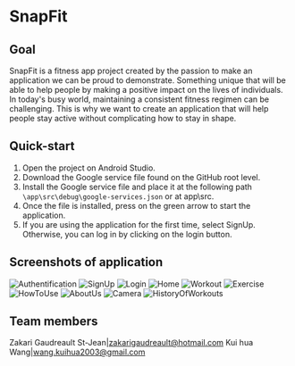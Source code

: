 # SnapFit

## Goal

SnapFit is a fitness app project created by the passion to make an application we can be proud to
demonstrate. Something unique that will be able to help people by making a positive impact on
the lives of individuals. In today's busy world, maintaining a consistent fitness regimen can be
challenging. This is why we want to create an application that will help people stay active
without complicating how to stay in shape.

## Quick-start

1. Open the project on Android Studio.
2. Download the Google service file found on the GitHub root level.
3. Install the Google service file and place it at the following path `\app\src\debug\google-services.json`
   or at app\src.
5. Once the file is installed, press on the green arrow to start the application.
6. If you are using the application for the first time, select SignUp.
   Otherwise, you can log in by clicking on the login button.

## Screenshots of application

![Authentification](https://i.imgur.com/ESrf5Ul.png)
![SignUp](https://i.imgur.com/10kHLsF.png)
![Login](https://i.imgur.com/11qDp0X.png)
![Home](https://i.imgur.com/v8nAcKU.png)
![Workout](https://i.imgur.com/Gwqu5lv.png)
![Exercise](https://i.imgur.com/F8l2olu.png)
![HowToUse](https://i.imgur.com/bJeHZTN.png)
![AboutUs](https://i.imgur.com/fnUUbl3.png)
![Camera](https://i.imgur.com/JiG3IAK.png)
![HistoryOfWorkouts](https://i.imgur.com/exj4uUh.png)

## Team members

Zakari Gaudreault St-Jean|zakarigaudreault@hotmail.com
Kui hua Wang|wang.kuihua2003@gmail.com
